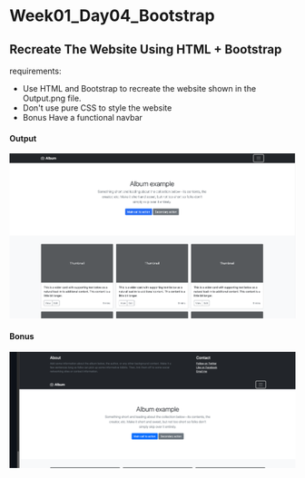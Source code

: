 # Week01_Day04_Bootstrap

## Recreate The Website Using HTML + Bootstrap

requirements:

- Use HTML and Bootstrap to recreate the website shown in the Output.png file.
- Don't use pure CSS to style the website
- Bonus Have a functional navbar


#### Output

![output](Output.png)

#### Bonus

![bonus](Bonus.png)
